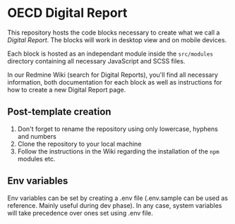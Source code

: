 # OECD Digital Report

This repository hosts the code blocks necessary to create what we call a _Digital Report_. The blocks will work in desktop view and on mobile devices.

Each block is hosted as an independant module inside the `src/modules` directory containing all necessary JavaScript and SCSS files.

In our Redmine Wiki (search for Digital Reports), you'll find all necessary information, both documentation for each block as well as instructions for how to create a new Digital Report page.

## Post-template creation

1. Don't forget to rename the repository using only lowercase, hyphens and numbers
2. Clone the repository to your local machine
3. Follow the instructions in the Wiki regarding the installation of the `npm` modules etc.

## Env variables

Env variables can be set by creating a .env file (.env.sample can be used as reference. Mainly useful during dev phase).
In any case, system variables will take precedence over ones set using .env file.
